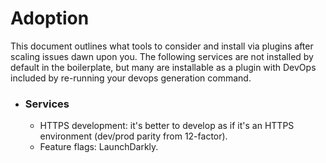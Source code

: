 # Adoption

This document outlines what tools to consider and install via plugins after scaling issues dawn
upon you. The following services are not installed by default in the boilerplate, but many are
installable as a plugin with DevOps included by re-running your devops generation command.

- ### Services
  - HTTPS development: it's better to develop as if it's an HTTPS environment (dev/prod parity from
    12-factor).
  - Feature flags: LaunchDarkly.
